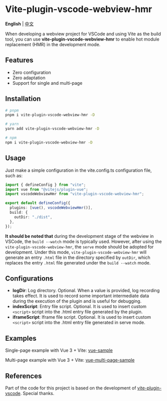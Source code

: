 # Vite-plugin-vscode-webview-hmr

**English** | [中文](./README.zh_CN.md)

When developing a webview project for VSCode and using Vite as the build tool, you can use **vite-plugin-vscode-webview-hmr** to enable hot module replacement (HMR) in the development mode.

## Features

- Zero configuration
- Zero adaptation
- Support for single and multi-page

## Installation

```bash
# pnpm
pnpm i vite-plugin-vscode-webview-hmr -D

# yarn
yarn add vite-plugin-vscode-webview-hmr -D

# npm
npm i vite-plugin-vscode-webview-hmr -D
```

## Usage

Just make a simple configuration in the vite.config.ts configuration file, such as:

```typescript
import { defineConfig } from "vite";
import vue from "@vitejs/plugin-vue";
import vscodeWebviewHmr from "vite-plugin-vscode-webview-hmr";

export default defineConfig({
  plugins: [vue(), vscodeWebviewHmr()],
  build: {
    outDir: "./dist",
  },
});
```

**It should be noted that** during the development stage of the webview in VSCode, the `build --watch` mode is typically used. However, after using the `vite-plugin-vscode-webview-hmr`, the `serve` mode should be adopted for development. Under this mode, `vite-plugin-vscode-webview-hmr` will generate an entry `.html` file in the directory specified by `outDir`, which replaces the entry `.html` file generated under the `build --watch` mode.

## Configurations

- **logDir**: Log directory. Optional. When a value is provided, log recording takes effect. It is used to record some important intermediate data during the execution of the plugin and is useful for debugging.
- **indexScript**: Entry file script. Optional. It is used to insert custom `<script>` script into the .html entry file generated by the plugin.
- **iframeScript**: Iframe file script. Optional. It is used to insert custom `<script>` script into the .html entry file generated in serve mode.

## Examples

Single-page example with Vue 3 + Vite: [vue-sample](https://github.com/liutaigang/vite-plugin-vscode-webview-hmr/tree/main/examples/vue-sample)

Multi-page example with Vue 3 + Vite: [vue-multi-page-sample](https://github.com/liutaigang/vite-plugin-vscode-webview-hmr/tree/main/examples/vue-multi-page-sample)

## References

Part of the code for this project is based on the development of [vite-plugin-vscode](https://github.com/tomjs/vite-plugin-vscode). Special thanks.
